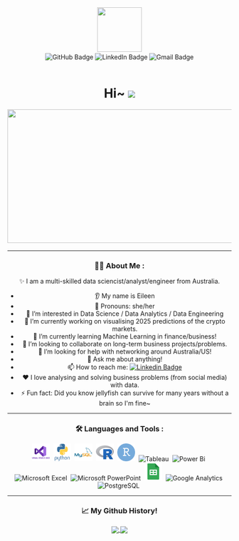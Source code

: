<div id="header" align="center">
  <img src="https://media1.tenor.com/m/I9_HMQ0AdFIAAAAd/oshi-no-ko-oshi-no-ko-ai.gif" width="100" height="100"/>
</div>

<div id="badges"  align="center">
  <div>
    <img src="https://img.shields.io/badge/GitHub-%23121011.svg?logo=github&logoColor=white" alt="GitHub Badge" href="https://github.com/EileenIp"/> 
    <img src="https://custom-icon-badges.demolab.com/badge/LinkedIn-0A66C2?logo=linkedin-white&logoColor=fff" alt="LinkedIn Badge" href="https://www.linkedin.com/in/eileen-ip/"/>
    <img src="https://img.shields.io/badge/Gmail-D14836?logo=gmail&logoColor=white" alt="Gmail Badge" href="eileenip01@gmail.com"/>
</div>

<div id="pfViews"  align="center">
 <img  src="https://komarev.com/ghpvc/?username=EileenIp&style=flat-square&color=blue" alt=""/>
</div>

<h1>
  Hi~
  <img src="https://media.giphy.com/media/hvRJCLFzcasrR4ia7z/giphy.gif" width="30px"/>
</h1>

<div align="center">
  <img src="https://media1.tenor.com/m/obO4Phs6lLMAAAAC/6555.gif" width="600" height="300"/>
</div>

---

### 👩‍💻 About Me :

✨ I am a multi-skilled data sciencist/analyst/engineer from Australia.

* 👂 My name is Eileen
* 👩 Pronouns: she/her
* 👀 I’m interested in Data Science / Data Analytics / Data Engineering
* 🔭 I’m currently working on visualising 2025 predictions of the crypto markets. 
* 🌱 I’m currently learning Machine Learning in finance/business! 
* 🤝 I’m looking to collaborate on long-term business projects/problems.
* 🤔 I’m looking for help with networking around Australia/US!
* 💬 Ask me about anything!
* 📫 How to reach me: [![Linkedin Badge](https://img.shields.io/badge/-Stalk_Me_Here!-pink?style=flat-square&logo=Linkedin&logoColor=white)](https://www.linkedin.com/in/eileen-ip/)
* ❤️ I love analysing and solving business problems (from social media) with data.
* ⚡ Fun fact: Did you know jellyfish can survive for many years without a brain so I'm fine~

---

### 🛠️ Languages and Tools :

<div>
  <img src="https://github.com/devicons/devicon/blob/master/icons/visualstudio/visualstudio-original-wordmark.svg" title="Visual Studio"  alt="Visual Studio" width="40" height="40"/>&nbsp;
  <img src="https://github.com/devicons/devicon/blob/master/icons/python/python-original-wordmark.svg" title="Python"  alt="Python" width="40" height="40"/>&nbsp;
  <img src="https://github.com/devicons/devicon/blob/master/icons/mysql/mysql-original-wordmark.svg" title="MySQL"  alt="MySQL" width="40" height="40"/>&nbsp;
  <img src="https://github.com/devicons/devicon/blob/master/icons/r/r-original.svg" title="R"  alt="R" width="40" height="40"/>&nbsp;
  <img src="https://github.com/devicons/devicon/blob/master/icons/rstudio/rstudio-original.svg" title="RStudio"  alt="RStudio" width="40" height="40"/>&nbsp;
  <img src="https://user-images.githubusercontent.com/32903323/43256817-e40da78a-90c5-11e8-9c84-9471549a1259.png" title="Tableau"  alt="Tableau" width="40" height="40"/>&nbsp;
  <img src="https://github.com/microsoft/PowerBI-Icons/blob/main/PNG/Power-BI.png" title="Power Bi"  alt="Power Bi" width="40" height="40"/>&nbsp;
  <img src="https://github.com/sempostma/office365-icons/blob/master/png/1024/excel.png" title="Microsoft Excel"  alt="Microsoft Excel" width="40" height="40"/>&nbsp;
  <img src="https://github.com/sempostma/office365-icons/blob/master/png/1024/powerpoint.png" title="Microsoft PowerPoint"  alt="Microsoft PowerPoint" width="40" height="40"/>&nbsp;
  <img src="https://raw.githubusercontent.com/github/explore/8f19e4dbbf13418dc1b1d58bb265953553c15a46/topics/google-sheets/google-sheets.png" title="Google Sheets"  alt="Google Sheets" width="40" height="40"/>&nbsp;
  <img src="https://avatars.githubusercontent.com/u/4327788?s=280&v=4" title="Google Analytics"  alt="Google Analytics" width="40" height="40"/>&nbsp;
  <img src="https://encrypted-tbn0.gstatic.com/images?q=tbn:ANd9GcQdVK9cxCCBkLLokq_BvQvbu-rpc1Ut-_AsLg&s" title="PostgreSQL"  alt="PostgreSQL" width="40" height="40"/>&nbsp;
</div>

---

### 📈 My Github History!

<a href="https://github.com/EileenIp/github-readme-stats">
  <img height=200 align="center" src="https://github-readme-stats.vercel.app/api?username=EileenIp&show_icons=true&theme=dracula&hide=contribs,prs&rank_icon=github" />
</a>
<a href="https://github.com/EileenIp/convoychat">
  <img height=200 align="center" src="https://github-readme-stats.vercel.app/api/top-langs?username=EileenIp&layout=donut-vertical&langs_count=8&card_width=320&theme=dracula" />
</a>

<!---
EileenIp/EileenIp is a ✨ special ✨ repository because its `README.md` (this file) appears on your GitHub profile.
You can click the Preview link to take a look at your changes.
--->
